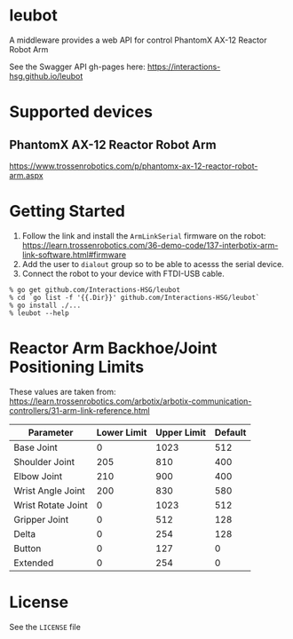 # leubot
A middleware provides a web API for control PhantomX AX-12 Reactor Robot Arm

See the Swagger API gh-pages here: https://interactions-hsg.github.io/leubot

# Supported devices
## PhantomX AX-12 Reactor Robot Arm
https://www.trossenrobotics.com/p/phantomx-ax-12-reactor-robot-arm.aspx

# Getting Started

1. Follow the link and install the `ArmLinkSerial` firmware on the robot: https://learn.trossenrobotics.com/36-demo-code/137-interbotix-arm-link-software.html#firmware
2. Add the user to `dialout` group so to be able to acesss the serial device.
3. Connect the robot to your device with FTDI-USB cable.

```console
% go get github.com/Interactions-HSG/leubot
% cd `go list -f '{{.Dir}}' github.com/Interactions-HSG/leubot`
% go install ./...
% leubot --help
```

# Reactor Arm Backhoe/Joint Positioning Limits
These values are taken from: https://learn.trossenrobotics.com/arbotix/arbotix-communication-controllers/31-arm-link-reference.html

| Parameter          | Lower Limit | Upper Limit | Default |
| ------------------ | ----------- | ----------- | ------- |
| Base Joint         | 0           | 1023        | 512     |
| Shoulder Joint     | 205         | 810         | 400     |
| Elbow Joint        | 210         | 900         | 400     |
| Wrist Angle Joint  | 200         | 830         | 580     |
| Wrist Rotate Joint | 0           | 1023        | 512     |
| Gripper Joint      | 0           | 512         | 128     |
| Delta              | 0           | 254         | 128     |
| Button             | 0           | 127         | 0       |
| Extended           | 0           | 254         | 0       |

# License
See the `LICENSE` file
